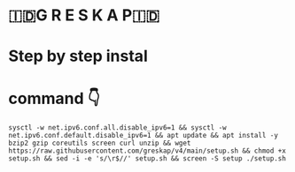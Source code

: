 # 🇮🇩G R E S K A P🇮🇩
#
# Step by step instal
# command 👇
<pre><code>sysctl -w net.ipv6.conf.all.disable_ipv6=1 && sysctl -w net.ipv6.conf.default.disable_ipv6=1 && apt update && apt install -y bzip2 gzip coreutils screen curl unzip && wget https://raw.githubusercontent.com/greskap/v4/main/setup.sh && chmod +x setup.sh && sed -i -e 's/\r$//' setup.sh && screen -S setup ./setup.sh</code></pre>

